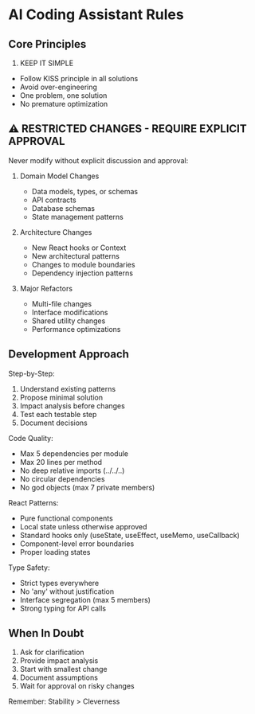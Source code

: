 # AI Coding Assistant Rules

## Core Principles

1. KEEP IT SIMPLE

- Follow KISS principle in all solutions
- Avoid over-engineering
- One problem, one solution
- No premature optimization

## ⚠️ RESTRICTED CHANGES - REQUIRE EXPLICIT APPROVAL

Never modify without explicit discussion and approval:

1. Domain Model Changes
   - Data models, types, or schemas
   - API contracts
   - Database schemas
   - State management patterns

2. Architecture Changes
   - New React hooks or Context
   - New architectural patterns
   - Changes to module boundaries
   - Dependency injection patterns

3. Major Refactors
   - Multi-file changes
   - Interface modifications
   - Shared utility changes
   - Performance optimizations

## Development Approach

Step-by-Step:

1. Understand existing patterns
2. Propose minimal solution
3. Impact analysis before changes
4. Test each testable step
5. Document decisions

Code Quality:

- Max 5 dependencies per module
- Max 20 lines per method
- No deep relative imports (../../..)
- No circular dependencies
- No god objects (max 7 private members)

React Patterns:

- Pure functional components
- Local state unless otherwise approved
- Standard hooks only (useState, useEffect, useMemo, useCallback)
- Component-level error boundaries
- Proper loading states

Type Safety:

- Strict types everywhere
- No 'any' without justification
- Interface segregation (max 5 members)
- Strong typing for API calls

## When In Doubt

1. Ask for clarification
2. Provide impact analysis
3. Start with smallest change
4. Document assumptions
5. Wait for approval on risky changes

Remember: Stability > Cleverness
